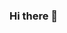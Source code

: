 ### Hi there 👋

<!--
**sacboulardii/sacboulardii** is a ✨ _special_ ✨ repository because its `README.md` (this file) appears on your GitHub profile.

[![sacboulardii's GitHub stats](https://github-readme-stats.vercel.app/api?username=sacboulardii)](https://github.com/sacboulardii/github-readme-stats)

